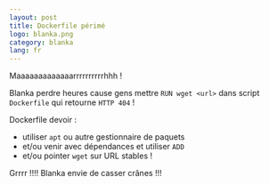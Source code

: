 ```yaml
---
layout: post
title: Dockerfile périmé
logo: blanka.png
category: blanka
lang: fr
---
```


Maaaaaaaaaaaaarrrrrrrrrrhhh !

Blanka perdre heures cause gens mettre `RUN wget <url>` dans script `Dockerfile` qui retourne `HTTP 404` !

Dockerfile devoir :

- utiliser `apt` ou autre gestionnaire de paquets
- et/ou venir avec dépendances et utiliser `ADD`
- et/ou pointer `wget` sur URL stables !

Grrrr !!!!
Blanka envie de casser crânes !!!